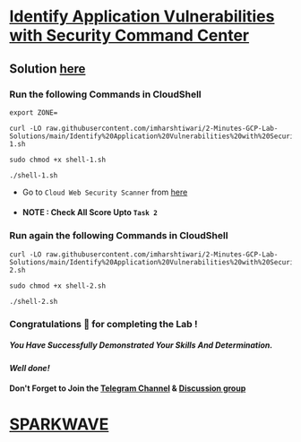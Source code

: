 # [Identify Application Vulnerabilities with Security Command Center](https://www.cloudskillsboost.google/focuses/71934?parent=catalog)

## Solution [here](https://youtu.be/uBscsgvn4AI)

### Run the following Commands in CloudShell
```
export ZONE=
```
```
curl -LO raw.githubusercontent.com/imharshtiwari/2-Minutes-GCP-Lab-Solutions/main/Identify%20Application%20Vulnerabilities%20with%20Security%20Command%20Center/shell-1.sh

sudo chmod +x shell-1.sh

./shell-1.sh
```
* Go to `Cloud Web Security Scanner` from [here](https://console.cloud.google.com/security/web-scanner/scanConfigs?)

* #### NOTE : Check All Score Upto `Task 2`

### Run again the following Commands in CloudShell

```
curl -LO raw.githubusercontent.com/imharshtiwari/2-Minutes-GCP-Lab-Solutions/main/Identify%20Application%20Vulnerabilities%20with%20Security%20Command%20Center/shell-2.sh

sudo chmod +x shell-2.sh

./shell-2.sh
```

### Congratulations 🎉 for completing the Lab !

##### *You Have Successfully Demonstrated Your Skills And Determination.*

#### *Well done!*

#### Don't Forget to Join the [Telegram Channel](https://t.me/sparkwave.01) & [Discussion group](https://t.me/sparkwave.01chats)

# [SPARKWAVE](https://www.youtube.com/@sparkwave.01)

